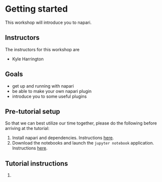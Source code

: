 # Getting started

This workshop will introduce you to napari.

## Instructors
The instructors for this workshop are
- Kyle Harrington

## Goals

- get up and running with napari
- be able to make your own napari plugin
- introduce you to some useful plugins

## Pre-tutorial setup

So that we can best utilize our time together, please do the following before
arriving at the tutorial:

1. Install napari and dependencies. Instructions [here](./installation.md).
2. Download the notebooks and launch the `jupyter notebook` application.
  Instructions [here](./notebook_setup.md).

## Tutorial instructions

1. 